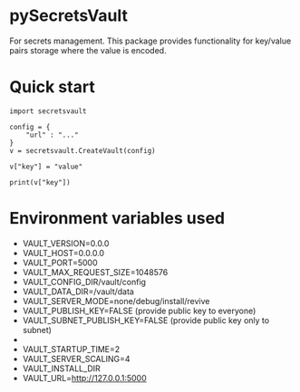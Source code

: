 
# pySecretsVault

For secrets management. This package provides functionality for key/value pairs storage where the value is encoded.

# Quick start

```
import secretsvault

config = {
	"url" : "..."
}
v = secretsvault.CreateVault(config)

v["key"] = "value"

print(v["key"])

```

# Environment variables used

- VAULT_VERSION=0.0.0
- VAULT_HOST=0.0.0.0
- VAULT_PORT=5000
- VAULT_MAX_REQUEST_SIZE=1048576
- VAULT_CONFIG_DIR/vault/config
- VAULT_DATA_DIR=/vault/data
- VAULT_SERVER_MODE=none/debug/install/revive
- VAULT_PUBLISH_KEY=FALSE (provide public key to everyone)
- VAULT_SUBNET_PUBLISH_KEY=FALSE (provide public key only to subnet)
- 
- VAULT_STARTUP_TIME=2
- VAULT_SERVER_SCALING=4
- VAULT_INSTALL_DIR
- VAULT_URL=http://127.0.0.1:5000

